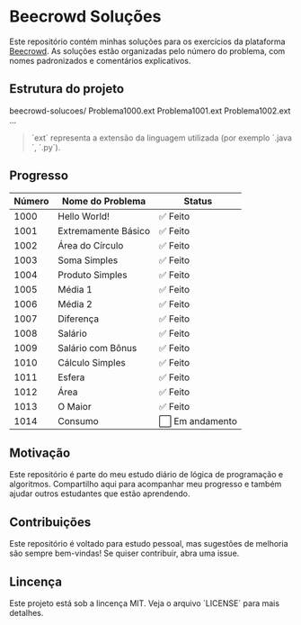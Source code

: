 # Beecrowd Soluções
Este repositório contém minhas soluções para os exercícios da plataforma [Beecrowd](https://www.beecrowd.com.br/).
As soluções estão organizadas pelo número do problema, com nomes padronizados e comentários explicativos.

## Estrutura do projeto
beecrowd-solucoes/
Problema1000.ext
Problema1001.ext
Problema1002.ext
...

>´ext´ representa a extensão da linguagem utilizada (por exemplo ´.java´, ´.py´).

## Progresso

| Número | Nome do Problema                 | Status  |
|--------|----------------------------------|---------|
| 1000   | Hello World!                     | ✅ Feito |
| 1001   | Extremamente Básico              | ✅ Feito |
| 1002   | Área do Círculo                  | ✅ Feito |
| 1003   | Soma Simples                     | ✅ Feito |
| 1004   | Produto Simples                  | ✅ Feito |
| 1005   | Média 1                          | ✅ Feito |
| 1006   | Média 2                          | ✅ Feito |
| 1007   | Diferença                        | ✅ Feito |
| 1008   | Salário                          | ✅ Feito |
| 1009   | Salário com Bônus                | ✅ Feito |
| 1010   | Cálculo Simples                  | ✅ Feito |
| 1011   | Esfera                           | ✅ Feito |
| 1012   | Área                             | ✅ Feito |
| 1013   | O Maior                          | ✅ Feito |
| 1014   | Consumo                          | ⬜ Em andamento |


## Motivação
Este repositório é parte do meu estudo diário de lógica de programação e algoritmos. Compartilho aqui para acompanhar meu progresso e também ajudar outros estudantes que estão aprendendo.

## Contribuições
Este repositório é voltado para estudo pessoal, mas sugestões de melhoria são sempre bem-vindas!
Se quiser contribuir, abra uma issue.

## Lincença
Este projeto está sob a lincença MIT. Veja o arquivo ´LICENSE´ para mais detalhes.


